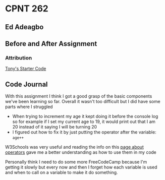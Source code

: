 # CPNT 262

## Ed Adeagbo
## Before and After Assignment

### Attribution

[Tony's Starter Code](https://gist.github.com/acidtone/383cf362c923f5126ecb32621dc7c0d4)

## Code Journal

With this assignment I think I got a good grasp of the basic components we've been learning so far. Overall it wasn't too difficult but I did have some parts where I struggled
  
  - When trying to increment my age it kept doing it before the console log so for example if I set my current age to 19, it would print out that I am 20 instead of it saying I will be turning 20
  - I figured out how to fix it by just putting the operator after the variable: `age++`

W3Schools was very useful and reading the info on this [page about operators](https://developer.mozilla.org/en-US/docs/Web/JavaScript/Reference/Operators) gave me a better understanding as how to use them in my code

Personally think I need to do some more FreeCodeCamp because I'm getting it slowly but every now and then I forget how each variable is used and when to call on a variable to make it do something.